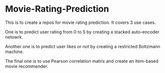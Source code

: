 # Movie-Rating-Prediction
This is to create a repos for movie rating prediction. It covers 3 use cases. 

One is to predict user rating from 0 to 5 by creating a stacked auto-encoder netowrk. 

Another one is to predict user likes or not by creating a restricted Boltzmann machine. 

The final one is to use Pearson correlation matrix and create an item-based movie recommender.
